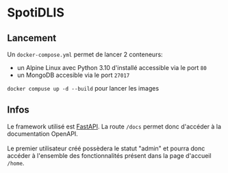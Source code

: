 # SpotiDLIS

## Lancement

Un `docker-compose.yml` permet de lancer 2 conteneurs:
- un Alpine Linux avec Python 3.10 d'installé accessible via le port `80`
- un MongoDB accesible via le port `27017`

`docker compuse up -d --build` pour lancer les images

## Infos

Le framework utilisé est [FastAPI](https://fastapi.tiangolo.com/). La route `/docs` permet donc d'accéder à la documentation OpenAPI.  
<br>
Le premier utilisateur créé possèdera le statut "admin" et pourra donc accéder à l'ensemble des fonctionnalités présent dans la page d'accueil `/home`.  
